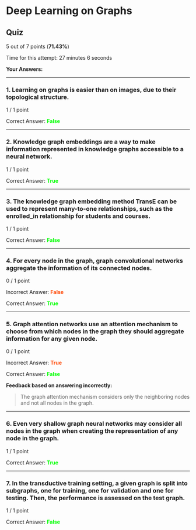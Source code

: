 # Deep Learning on Graphs

## Quiz

5 out of 7 points (**71.43%**)

Time for this attempt: 27 minutes 6 seconds

**Your Answers:**

---

### 1. Learning on graphs is easier than on images, due to their topological structure.

1 / 1 point

Correct Answer: <span style="color: lime">
**False**

---

### 2. Knowledge graph embeddings are a way to make information represented in knowledge graphs accessible to a neural network.

1 / 1 point

Correct Answer: <span style="color: lime">
**True**

---

### 3. The knowledge graph embedding method TransE can be used to represent many-to-one relationships, such as the enrolled_in relationship for students and courses.

1 / 1 point

Correct Answer: <span style="color: lime">
**False**

---

### 4. For every node in the graph, graph convolutional networks aggregate the information of its connected nodes.

0 / 1 point

Incorrect Answer: <span style="color: orangered">
**False**

Correct Answer: <span style="color: lime">
**True**

---

### 5. Graph attention networks use an attention mechanism to choose from which nodes in the graph they should aggregate information for any given node.

0 / 1 point

Incorrect Answer: <span style="color: orangered">
**True**

Correct Answer: <span style="color: lime">
**False**

**Feedback based on answering incorrectly:**

> The graph attention mechanism considers only the neighboring nodes and not all nodes in the graph.

---

### 6. Even very shallow graph neural networks may consider all nodes in the graph when creating the representation of any node in the graph.

1 / 1 point

Correct Answer: <span style="color: lime">
**True**

---

### 7. In the transductive training setting, a given graph is split into subgraphs, one for training, one for validation and one for testing. Then, the performance is assessed on the test graph.

1 / 1 point

Correct Answer: <span style="color: lime">
**False**

